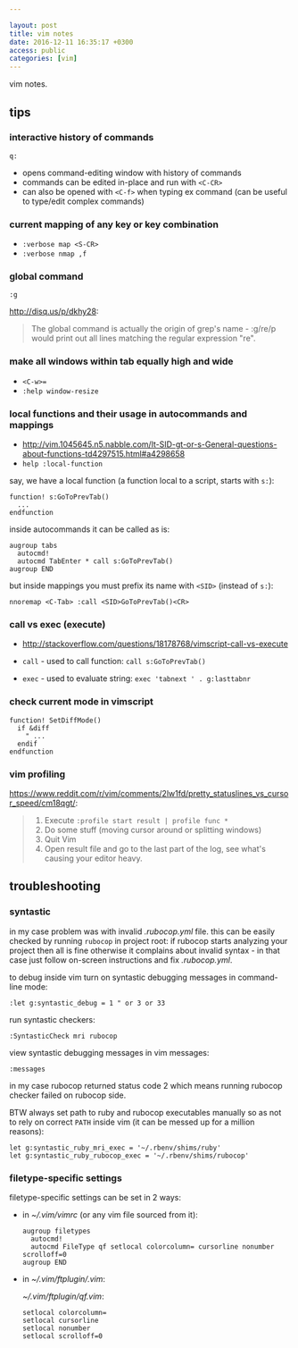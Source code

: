 ```yaml
---

layout: post
title: vim notes
date: 2016-12-11 16:35:17 +0300
access: public
categories: [vim]
---
```


vim notes.

<!-- more -->

## tips

### interactive history of commands

`q:`

- opens command-editing window with history of commands
- commands can be edited in-place and run with `<C-CR>`
- can also be opened with `<C-f>` when typing ex command
  (can be useful to type/edit complex commands)

### current mapping of any key or key combination

- `:verbose map <S-CR>`
- `:verbose nmap ,f`

### global command

`:g`

<http://disq.us/p/dkhy28>:

> The global command is actually the origin of grep's name - :g/re/p would
> print out all lines matching the regular expression "re".

### make all windows within tab equally high and wide

- `<C-w>=`
- `:help window-resize`

### local functions and their usage in autocommands and mappings

- <http://vim.1045645.n5.nabble.com/lt-SID-gt-or-s-General-questions-about-functions-td4297515.html#a4298658>
- `help :local-function`

say, we have a local function (a function local to a script, starts with `s:`):

```vim
function! s:GoToPrevTab()
  ...
endfunction
```

inside autocommands it can be called as is:

```vim
augroup tabs
  autocmd!
  autocmd TabEnter * call s:GoToPrevTab()
augroup END
```

but inside mappings you must prefix its name with `<SID>` (instead of `s:`):

```vim
nnoremap <C-Tab> :call <SID>GoToPrevTab()<CR>
```

### call vs exec (execute)

- <http://stackoverflow.com/questions/18178768/vimscript-call-vs-execute>

- `call` - used to call function: `call s:GoToPrevTab()`
- `exec` - used to evaluate string: `exec 'tabnext ' . g:lasttabnr`

### check current mode in vimscript

```vimscript
function! SetDiffMode()
  if &diff
    " ...
  endif
endfunction
```

### vim profiling

<https://www.reddit.com/r/vim/comments/2lw1fd/pretty_statuslines_vs_cursor_speed/cm18qgt/>:

> 1. Execute `:profile start result | profile func *`
> 2. Do some stuff (moving cursor around or splitting windows)
> 3. Quit Vim
> 4. Open result file and go to the last part of the log, see what's causing your editor heavy.

## troubleshooting

### syntastic

in my case problem was with invalid _.rubocop.yml_ file. this can be easily
checked by running `rubocop` in project root: if rubocop starts analyzing your
project then all is fine otherwise it complains about invalid syntax -
in that case just follow on-screen instructions and fix _.rubocop.yml_.

to debug inside vim turn on syntastic debugging messages in command-line mode:

```vimscript
:let g:syntastic_debug = 1 " or 3 or 33
```

run syntastic checkers:

```vimscript
:SyntasticCheck mri rubocop
```

view syntastic debugging messages in vim messages:

```vimscript
:messages
```

in my case rubocop returned status code 2 which means running rubocop checker
failed on rubocop side.

BTW always set path to ruby and rubocop executables manually so as not to
rely on correct `PATH` inside vim (it can be messed up for a million reasons):

```vimscript
let g:syntastic_ruby_mri_exec = '~/.rbenv/shims/ruby'
let g:syntastic_ruby_rubocop_exec = '~/.rbenv/shims/rubocop'
```

### filetype-specific settings

filetype-specific settings can be set in 2 ways:

- in _~/.vim/vimrc_ (or any vim file sourced from it):

  ```vim
  augroup filetypes
    autocmd!
    autocmd FileType qf setlocal colorcolumn= cursorline nonumber scrolloff=0
  augroup END
  ```

- in _~/.vim/ftplugin/<filetype>.vim_:

  _~/.vim/ftplugin/qf.vim_:
  ```vim
  setlocal colorcolumn=
  setlocal cursorline
  setlocal nonumber
  setlocal scrolloff=0
  ```

